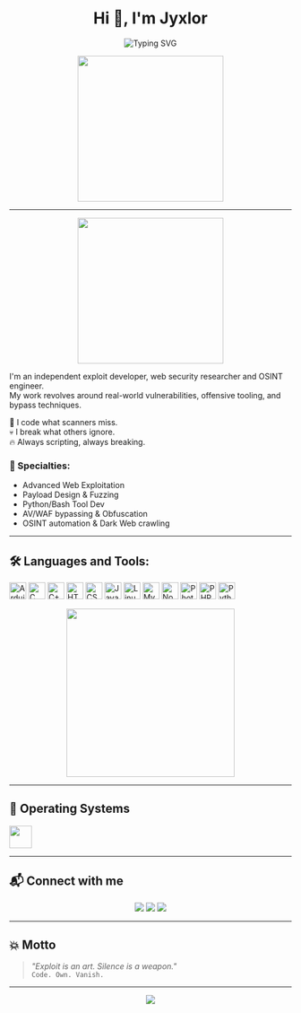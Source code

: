 <h1 align="center">Hi 👋, I'm Jyxlor</h1>

<p align="center">
  <img src="https://readme-typing-svg.demolab.com?font=Fira+Code&pause=1000&color=F70000&width=435&lines=Exploit+Developer;Web+Security+Researcher;Payload+Engineer;Founder+of+Nexta+Hack+Team" alt="Typing SVG" />
</p>

<p align="center">
  <img src="https://media.tenor.com/vkI4Q7FcifYAAAAC/anime-hacker.gif" width="260px">
</p>

---


<p align="center">
  <img src="https://camo.githubusercontent.com/4eb2f1680d88e1c3838cc21b5d460dccd0cd7e94acafba4effc48feae0e50ef5/68747470733a2f2f6d656469612e67697068792e636f6d2f6d656469612f6d4672326243475a6b77636c6656444b76362f67697068792e676966" width="260px">
</p>

I'm an independent exploit developer, web security researcher and OSINT engineer.  
My work revolves around real-world vulnerabilities, offensive tooling, and bypass techniques.

🧩 I code what scanners miss.  
💀 I break what others ignore.  
🔥 Always scripting, always breaking.

### 🔬 Specialties:
- Advanced Web Exploitation
- Payload Design & Fuzzing
- Python/Bash Tool Dev
- AV/WAF bypassing & Obfuscation
- OSINT automation & Dark Web crawling

---

## 🛠️ Languages and Tools:

<p align="left">
  <img src="https://cdn.jsdelivr.net/gh/devicons/devicon/icons/arduino/arduino-original.svg" height="30" alt="Arduino"/>
  <img src="https://cdn.jsdelivr.net/gh/devicons/devicon/icons/c/c-original.svg" height="30" alt="C"/>
  <img src="https://cdn.jsdelivr.net/gh/devicons/devicon/icons/cplusplus/cplusplus-original.svg" height="30" alt="C++"/>
  <img src="https://cdn.jsdelivr.net/gh/devicons/devicon/icons/html5/html5-original.svg" height="30" alt="HTML5"/>
  <img src="https://cdn.jsdelivr.net/gh/devicons/devicon/icons/css3/css3-original.svg" height="30" alt="CSS3"/>
  <img src="https://cdn.jsdelivr.net/gh/devicons/devicon/icons/javascript/javascript-original.svg" height="30" alt="JavaScript"/>
  <img src="https://cdn.jsdelivr.net/gh/devicons/devicon/icons/linux/linux-original.svg" height="30" alt="Linux"/>
  <img src="https://cdn.jsdelivr.net/gh/devicons/devicon/icons/mysql/mysql-original.svg" height="30" alt="MySQL"/>
  <img src="https://cdn.jsdelivr.net/gh/devicons/devicon/icons/nodejs/nodejs-original.svg" height="30" alt="Node.js"/>
  <img src="https://cdn.jsdelivr.net/gh/devicons/devicon/icons/photoshop/photoshop-line.svg" height="30" alt="Photoshop"/>
  <img src="https://cdn.jsdelivr.net/gh/devicons/devicon/icons/php/php-original.svg" height="30" alt="PHP"/>
  <img src="https://cdn.jsdelivr.net/gh/devicons/devicon/icons/python/python-original.svg" height="30" alt="Python"/>
</p>
<p align="center">
  <img src="https://media.tenor.com/vKqg0VfQov8AAAAd/matrix-code.gif" width="300px">
</p>



---

## 💽 Operating Systems

<p align="left">
  <img src="https://skillicons.dev/icons?i=arch,debian,ubuntu,windows,kali" height="40" />
</p>


---

## 📬 Connect with me

<p align="center">
  <a href="https://t.me/jyxlorzirve"><img src="https://img.shields.io/badge/Telegram-303446?style=for-the-badge&logo=telegram&logoColor=white" /></a>
  <a href="https://jyxlor.org.tr"><img src="https://img.shields.io/badge/Website-000000?style=for-the-badge&logo=firefox&logoColor=white" /></a>
  <a href="https://tryhackme.com/p/jyxlor"><img src="https://img.shields.io/badge/TryHackMe-212121?style=for-the-badge&logo=tryhackme&logoColor=red" /></a>
</p>

---

## 💥 Motto
> *"Exploit is an art. Silence is a weapon."*  
> `Code. Own. Vanish.`

---

<p align="center">
  <img src="https://count.getloli.com/get/@jyxlor?theme=moebooru" />
</p>
